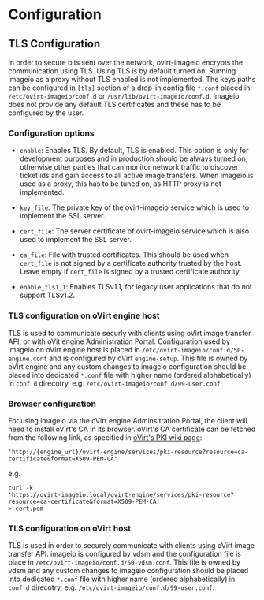 <!--
SPDX-FileCopyrightText: Red Hat, Inc.
SPDX-License-Identifier: GPL-2.0-or-later
-->

# Configuration

## TLS Configuration

In order to secure bits sent over the network, ovirt-imageio encrypts
the communication using TLS.  Using TLS is by default turned
on. Running imageio as a proxy without TLS enabled is not implemented.
The keys paths can be configured in `[tls]` section of a drop-in
config file `*.conf` placed in `/etc/ovirt-imageio/conf.d` or
`/usr/lib/ovirt-imageio/conf.d`.  Imageio does not provide any default
TLS certificates and these has to be configured by the user.


### Configuration options

- `enable`: Enables TLS. By default, TLS is enabled.  This option is
  only for development purposes and in production should be always
  turned on, otherwise other parties that can monitor network traffic
  to discover ticket ids and gain access to all active image
  transfers. When imageio is used as a proxy, this has to be tuned on,
  as HTTP proxy is not implemented.


- `key_file`: The private key of the ovirt-imageio service which is
  used to implement the SSL server.


- `cert_file`: The server certificate of ovirt-imageio service which is
  also used to implement the SSL server.


- `ca_file`: File with trusted certificates. This should be used when
  `cert_file` is not signed by a certificate authority trusted by the
  host. Leave empty if `cert_file` is signed by a trusted certificate
  authority.


- `enable_tls1_1`: Enables TLSv1.1, for legacy user applications that
  do not support TLSv1.2.


### TLS configuration on oVirt engine host

TLS is used to communicate securly with clients using oVirt image
transfer API, or with oVit engine Administration Portal.
Configuration used by imageio on oVirt engine host is placed in
`/etc/ovirt-imageio/conf.d/50-engine.conf` and is configured by oVirt
`engine-setup`.  This file is owned by oVirt engine and any custom
changes to imageio configuration should be placed into dedicated
`*.conf` file with higher name (ordered alphabetically) in `conf.d`
direcotry, e.g. `/etc/ovirt-imageio/conf.d/99-user.conf`.


### Browser configuration

For using imageio via the oVirt engine Adminsitration Portal, the
client will need to install oVirt's CA in its browser. oVirt's CA
certificate can be fetched from the following link, as specified in
[oVirt's PKI wiki page](http://www.ovirt.org/develop/release-management/features/infra/pki/):

    'http://{engine_url}/ovirt-engine/services/pki-resource?resource=ca-certificate&format=X509-PEM-CA'

e.g.

    curl -k
    'https://ovirt-imageio.local/ovirt-engine/services/pki-resource?resource=ca-certificate&format=X509-PEM-CA'
    > cert.pem


### TLS configuration on oVirt host

TLS is used in order to securely communicate with clients using oVirt
image transfer API.  imageio is configured by vdsm and the
configuration file is place in
`/etc/ovirt-imageio/conf.d/50-vdsm.conf`. This file is owned by vdsm
and any custom changes to imageio configuration should be placed into
dedicated `*.conf` file with higher name (ordered alphabetically) in
`conf.d` direcotry, e.g. `/etc/ovirt-imageio/conf.d/99-user.conf`.